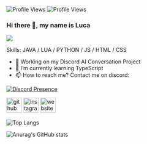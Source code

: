 ![Profile Views](https://komarev.com/ghpvc/?username=kiisuhh-4444&color=blueviolet) 
![Profile Views](https://komarev.com/ghpvc/?username=1sythe-4444&color=blueviolet) 

### Hi there 👋, my name is Luca
![](https://arturssmirnovs.github.io/github-profile-readme-generator/images/aaaabanner.png)

Skills: JAVA / LUA / PYTHON / JS / HTML / CSS

- 🔭 Working on my Discord AI Conversation Project
- 🌱 I’m currently learning TypeScript 
- 📫 How to reach me? Contact me on discord: 

[![Discord Presence](https://lanyard.cnrad.dev/api/355004590602846208
                            )](https://discord.com/users/355004590602846208)
                            

[<img src='https://cdn.jsdelivr.net/npm/simple-icons@3.0.1/icons/github.svg' alt='github' height='40'>](https://github.com/1sythe)  [<img src='https://cdn.jsdelivr.net/npm/simple-icons@3.0.1/icons/instagram.svg' alt='instagram' height='40'>](https://www.instagram.com/x7.luca/)  [<img src='https://cdn.jsdelivr.net/npm/simple-icons@3.0.1/icons/icloud.svg' alt='website' height='40'>](https://google.de)  


![Top Langs](https://github-readme-stats.vercel.app/api/top-langs/?username=1sythe&theme=dark)

![Anurag's GitHub stats](https://github-readme-stats.vercel.app/api?username=1sythe&show_icons=true&theme=dark)
